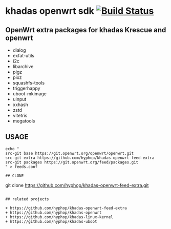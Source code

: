 
# khadas openwrt sdk [![Build Status](https://travis-ci.com/hyphop/khadas-openwrt-sdk.svg?branch=master)](https://travis-ci.com/hyphop/khadas-openwrt-sdk)

## OpenWrt extra packages for khadas Krescue and openwrt 

+ dialog
+ exfat-utils
+ i2c
+ libarchive
+ pigz
+ pixz
+ squashfs-tools
+ triggerhappy
+ uboot-mkimage
+ uinput
+ xxhash
+ zstd
+ vitetris
+ megatools


## USAGE

```
echo "
src-git base https://git.openwrt.org/openwrt/openwrt.git
src-git extra https://github.com/hyphop/khadas-openwrt-feed-extra
src-git packages https://git.openwrt.org/feed/packages.git
" > feeds.conf

## CLONE

```
git clone https://github.com/hyphop/khadas-openwrt-feed-extra.git
```

## related projects

+ https://github.com/hyphop/khadas-openwrt-feed-extra
+ https://github.com/hyphop/khadas-openwrt
+ https://github.com/hyphop/khadas-linux-kernel
+ https://github.com/hyphop/khadas-uboot
